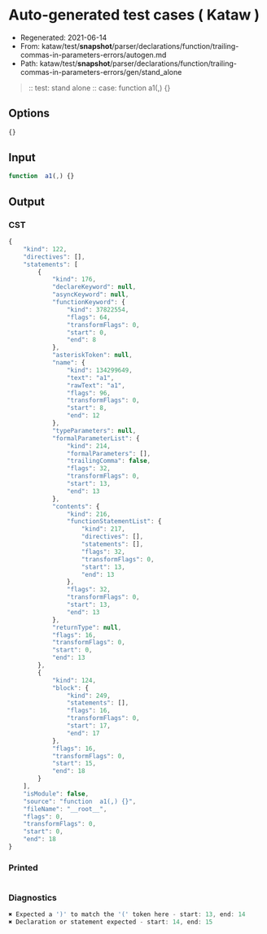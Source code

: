 # Auto-generated test cases ( Kataw )
- Regenerated: 2021-06-14
- From: kataw/test/__snapshot__/parser/declarations/function/trailing-commas-in-parameters-errors/autogen.md
- Path: kataw/test/__snapshot__/parser/declarations/function/trailing-commas-in-parameters-errors/gen/stand_alone
> :: test: stand alone
> :: case: function  a1(,) {}
## Options

`````js
{}
`````
## Input

`````js
function  a1(,) {}
`````
## Output

### CST

```javascript
{
    "kind": 122,
    "directives": [],
    "statements": [
        {
            "kind": 176,
            "declareKeyword": null,
            "asyncKeyword": null,
            "functionKeyword": {
                "kind": 37822554,
                "flags": 64,
                "transformFlags": 0,
                "start": 0,
                "end": 8
            },
            "asteriskToken": null,
            "name": {
                "kind": 134299649,
                "text": "a1",
                "rawText": "a1",
                "flags": 96,
                "transformFlags": 0,
                "start": 8,
                "end": 12
            },
            "typeParameters": null,
            "formalParameterList": {
                "kind": 214,
                "formalParameters": [],
                "trailingComma": false,
                "flags": 32,
                "transformFlags": 0,
                "start": 13,
                "end": 13
            },
            "contents": {
                "kind": 216,
                "functionStatementList": {
                    "kind": 217,
                    "directives": [],
                    "statements": [],
                    "flags": 32,
                    "transformFlags": 0,
                    "start": 13,
                    "end": 13
                },
                "flags": 32,
                "transformFlags": 0,
                "start": 13,
                "end": 13
            },
            "returnType": null,
            "flags": 16,
            "transformFlags": 0,
            "start": 0,
            "end": 13
        },
        {
            "kind": 124,
            "block": {
                "kind": 249,
                "statements": [],
                "flags": 16,
                "transformFlags": 0,
                "start": 17,
                "end": 17
            },
            "flags": 16,
            "transformFlags": 0,
            "start": 15,
            "end": 18
        }
    ],
    "isModule": false,
    "source": "function  a1(,) {}",
    "fileName": "__root__",
    "flags": 0,
    "transformFlags": 0,
    "start": 0,
    "end": 18
}
```

### Printed

```javascript

```

### Diagnostics

```javascript
✖ Expected a ')' to match the '(' token here - start: 13, end: 14
✖ Declaration or statement expected - start: 14, end: 15

```

